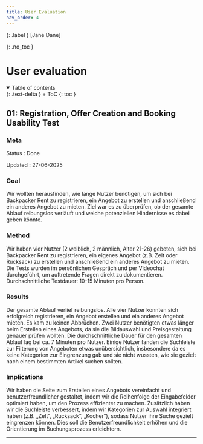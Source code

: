 ```yaml
---
title: User Evaluation
nav_order: 4
---
```


{: .label }
[Jane Dane]

{: .no_toc }
# User evaluation

<details open markdown="block">
{: .text-delta }
<summary>Table of contents</summary>
+ ToC
{: toc }
</details>

## 01: Registration, Offer Creation and Booking Usability Test

### Meta

Status
: Done 

Updated
: 27-06-2025

### Goal

Wir wollten herausfinden, wie lange Nutzer benötigen, um sich bei Backpacker Rent zu registrieren, ein Angebot zu erstellen und anschließend ein anderes Angebot zu mieten. Ziel war es zu überprüfen, ob der gesamte Ablauf reibungslos verläuft und welche potenziellen Hindernisse es dabei geben könnte.

### Method

Wir haben vier Nutzer (2 weiblich, 2 männlich, Alter 21-26) gebeten, sich bei Backpacker Rent zu registrieren, ein eigenes Angebot (z.B. Zelt oder Rucksack) zu erstellen und anschließend ein anderes Angebot zu mieten. Die Tests wurden im persönlichen Gespräch und per Videochat durchgeführt, um auftretende Fragen direkt zu dokumentieren. Durchschnittliche Testdauer: 10-15 Minuten pro Person.

### Results

Der gesamte Ablauf verlief reibungslos. Alle vier Nutzer konnten sich erfolgreich registrieren, ein Angebot erstellen und ein anderes Angebot mieten. Es kam zu keinen Abbrüchen. Zwei Nutzer benötigten etwas länger beim Erstellen eines Angebots, da sie die Bildauswahl und Preisgestaltung genauer prüfen wollten. Die durchschnittliche Dauer für den gesamten Ablauf lag bei ca. 7 Minuten pro Nutzer.
Einige Nutzer fanden die Suchleiste zur Filterung von Angeboten etwas unübersichtlich, insbesondere da es keine Kategorien zur Eingrenzung gab und sie nicht wussten, wie sie gezielt nach einem bestimmten Artikel suchen sollten.

### Implications

Wir haben die Seite zum Erstellen eines Angebots vereinfacht und benutzerfreundlicher gestaltet, indem wir die Reihenfolge der Eingabefelder optimiert haben, um den Prozess effizienter zu machen.
Zusätzlich haben wir die Suchleiste verbessert, indem wir Kategorien zur Auswahl integriert haben (z.B. „Zelt“, „Rucksack“, „Kocher“), sodass Nutzer ihre Suche gezielt eingrenzen können. Dies soll die Benutzerfreundlichkeit erhöhen und die Orientierung im Buchungsprozess erleichtern.

---
